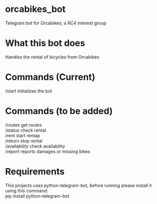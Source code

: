 # orcabikes_bot
Telegram bot for Orcabikes, a RC4 interest group

# What this bot does
Handles the rental of bicycles from Orcabikes

# Commands (Current)
/start initializes the bot

# Commands (to be added)
/routes get routes <br />
/status check rental <br />
/rent start rentap <br />
/return stop rental <br />
/availability check availability <br />
/report reports damages or missing bikes <br />

# Requirements
This projects uses python-telegram-bot, before running please install it using this command: <br />
pip install python-telegram-bot
